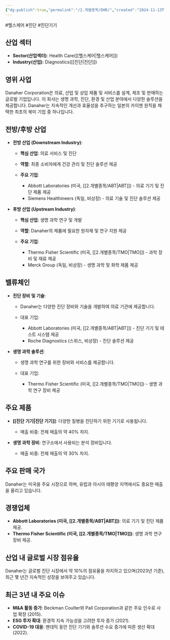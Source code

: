```yaml
---
{"dg-publish":true,"permalink":"/2.개별종목/DHR/","created":"2024-11-13T16:55:18.473+09:00","updated":"2025-06-03T20:05:58.710+09:00"}
---
```


#헬스케어 #진단 #진단기기 

## 산업 섹터

- **Sector(산업섹터)**: Health Care([[헬스케어\|헬스케어]])
- **Industry(산업)**: Diagnostics([[진단\|진단]])

## 영위 사업

Danaher Corporation은 의료, 산업 및 상업 제품 및 서비스를 설계, 제조 및 판매하는 글로벌 기업입니다. 이 회사는 생명 과학, 진단, 환경 및 산업 분야에서 다양한 솔루션을 제공합니다. Danaher는 지속적인 개선과 효율성을 추구하는 일본의 카이젠 원칙을 채택한 최초의 북미 기업 중 하나입니다.

## 전방/후방 산업

- **전방 산업 (Downstream Industry)**:
    
    - **핵심 산업**: 의료 서비스 및 진단
    - **역할**: 최종 소비자에게 건강 관리 및 진단 솔루션 제공
    - **주요 기업**:
        
        - Abbott Laboratories (미국, [[2.개별종목/ABT\|ABT]]) - 의료 기기 및 진단 제품 제공
        - Siemens Healthineers (독일, 비상장) - 의료 기술 및 진단 솔루션 제공
        
    
- **후방 산업 (Upstream Industry)**:
    
    - **핵심 산업**: 생명 과학 연구 및 개발
    - **역할**: Danaher의 제품에 필요한 원자재 및 연구 지원 제공
    - **주요 기업**:
        
        - Thermo Fisher Scientific (미국, [[2.개별종목/TMO\|TMO]]) - 과학 장비 및 재료 제공
        - Merck Group (독일, 비상장) - 생명 과학 및 화학 제품 제공
        
    

## 밸류체인

- **진단 장비 및 기술**:
    
    - Danaher는 다양한 진단 장비와 기술을 개발하여 의료 기관에 제공합니다.
    - 대표 기업:
        
        - Abbott Laboratories (미국, [[2.개별종목/ABT\|ABT]]) - 진단 기기 및 테스트 시스템 제공
        - Roche Diagnostics (스위스, 비상장) - 진단 솔루션 제공
        
    
- **생명 과학 솔루션**:
    
    - 생명 과학 연구를 위한 장비와 서비스를 제공합니다.
    - 대표 기업:
        
        - Thermo Fisher Scientific (미국, [[2.개별종목/TMO\|TMO]]) - 생명 과학 연구 장비 제공


## 주요 제품

- **[[진단 기기\|진단 기기]]**: 다양한 질병을 진단하기 위한 기기로 사용됩니다.
    
    - 매출 비중: 전체 매출의 약 40% 차지.
    
- **생명 과학 장비**: 연구소에서 사용되는 분석 장비입니다.
    
    - 매출 비중: 전체 매출의 약 30% 차지.
    

## 주요 판매 국가

Danaher는 미국을 주요 시장으로 하며, 유럽과 아시아 태평양 지역에서도 중요한 매출을 올리고 있습니다.

## 경쟁업체

- **Abbott Laboratories (미국, [[2.개별종목/ABT\|ABT]])**: 의료 기기 및 진단 제품 제공.
- **Thermo Fisher Scientific (미국, [[2.개별종목/TMO\|TMO]])**: 생명 과학 연구 장비 제공.

## 산업 내 글로벌 시장 점유율

Danaher는 글로벌 진단 시장에서 약 10%의 점유율을 차지하고 있으며(2023년 기준), 최근 몇 년간 지속적인 성장을 보여주고 있습니다.

## 최근 3년 내 주요 이슈

- **M&A 활동 증가**: Beckman Coulter와 Pall Corporation과 같은 주요 인수로 사업 확장 (2015).
- **ESG 투자 확대**: 환경적 지속 가능성을 고려한 투자 증가 (2021).
- **COVID-19 대응**: 팬데믹 동안 진단 기기와 솔루션 수요 증가에 따른 생산 확대 (2022).